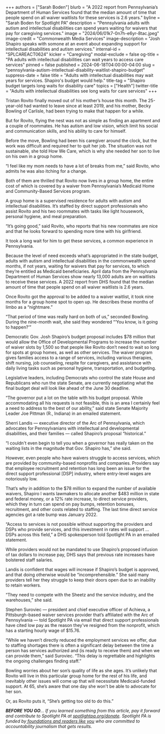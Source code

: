 +++
authors = ["Sarah Boden"]
blurb = "A 2022 report from Pennsylvania’s Department of Human Services found that the median amount of time that people spend on all waiver waitlists for these services is 2.6 years."
byline = "Sarah Boden for Spotlight PA"
description = "Pennsylvania adults with autism and intellectual disabilities can spend years waiting for waivers that pay for caregiving services."
image = "2024/06/01k7-0n7h-e6yr-8tac.jpeg"
image-credit = "Commonwealth Media Services"
image-description = "Josh Shapiro speaks with somone at an event about expanding support for intellectual disabilities and autism services."
internal-id = "SPLCAREACT0624"
kicker = "Caregiving"
modal-exclude = false
og-title = "PA adults with intellectual disabilities can wait years to access care services"
pinned = false
published = 2024-06-18T04:00:00-04:00
slug = "pennsylvania-autism-intellectual-disability-waitlist-shapiro-budget"
suppress-date = false
title = "Adults with intellectual disabilities may wait years for services. Shapiro's budget would help."
title-tag = "Shapiro budget targets long waits for disability care"
topics = ["Health"]
twitter-title = "Adults with intellectual disabilities see long waits for care services"
+++

Tristan Rovito finally moved out of his mother’s house this month. The 25-year-old had wanted to leave since at least 2019, and his mother, Becky Bowling of Carlisle, had been trying to make that happen for a while.

But for Rovito, flying the nest was not as simple as finding an apartment and a couple of roommates. He has autism and low vision, which limit his social and communication skills, and his ability to care for himself.

Before the move, Bowling had been his caregiver around the clock, but the work was difficult and required her to quit her job. The situation was not sustainable, she told How We Care, which is why she needed her son to live on his own in a group home.

“I feel like my mom needs to have a lot of breaks from me,” said Rovito, who admits he was also itching for a change.

<script src="https://www.spotlightpa.org/embed.js" async></script><div data-spl-embed-version="1" data-spl-src="https://www.spotlightpa.org/embeds/newsletter/"></div>

Both of them are thrilled that Rovito now lives in a group home, the entire cost of which is covered by a waiver from Pennsylvania’s Medicaid Home and Community-Based Services program.

A group home is a supervised residence for adults with autism and intellectual disabilities. It’s staffed by direct support professionals who assist Rovito and his two roommates with tasks like light housework, personal hygiene, and meal preparation.

“It’s going good,” said Rovito, who reports that his new roommates are nice and that he looks forward to spending more time with his girlfriend.

It took a long wait for him to get these services, a common experience in Pennsylvania.

Because the level of need exceeds what’s appropriated in the state budget, adults with autism and intellectual disabilities in the commonwealth spend months, if not years, waiting for waivers that pay for services, to which they’re entitled as Medicaid beneficiaries. April data from the Pennsylvania Department of Human Services show nearly 13,000 adults are on waitlists to receive these services. A 2022 report from DHS found that the median amount of time that people spend on all waiver waitlists is 2.6 years.

Once Rovito got the approval to be added to a waiver waitlist, it took nine months for a group home spot to open up. He describes these months of limbo as a “nightmare.”

“That period of time was really hard on both of us,” seconded Bowling. During the nine-month wait, she said they wondered “‘You know, is it going to happen?’”

Democratic Gov. Josh Shapiro’s budget proposal includes $78 million that would allow the Office of Developmental Programs to increase the number of waiver slots by 1,500 so that people like Rovito don’t need to wait so long for spots at group homes, as well as other services. The waiver program gives families access to a range of services, including various therapies, shift nursing, job counseling, respite for caregivers, and assistance with daily living tasks such as personal hygiene, transportation, and budgeting.

Legislative leaders, including Democrats who control the state House and Republicans who run the state Senate, are currently negotiating what the final budget deal will look like ahead of the June 30 deadline.

“The governor put a lot on the table with his budget proposal. While accommodating all his requests is not feasible, this is an area I certainly feel a need to address to the best of our ability,” said state Senate Majority Leader Joe Pittman (R., Indiana) in an emailed statement.

Sherri Landis — executive director of the Arc of Pennsylvania, which advocates for Pennsylvanians with intellectual and developmental disabilities, and their families — called Shapiro’s proposal “historical.”

“I couldn&#39;t even begin to tell you when a governor has really taken on the waiting lists in the magnitude that Gov. Shapiro has,” she said.

However, even people who have waivers struggle to access services, which are provided by community-based nonprofits and companies. Providers say that employee recruitment and retention has long been an issue for the direct support professional \[DSP\] industry, where entry-level wages are notoriously low.

That’s why in addition to the $78 million to expand the number of available waivers, Shapiro l wants lawmakers to allocate another $483 million in state and federal money, or a 12% rate increase, to direct service providers, which they in turn can spend on pay bumps, retention bonuses, recruitment, and other costs related to staffing. The last time direct service agencies got a rate bump was January 2022.

“Access to services is not possible without supporting the providers and DSPs who provide services, and this investment in rates will support … DSPs across this field,” a DHS spokesperson told Spotlight PA in an emailed statement.

While providers would not be mandated to use Shapiro’s proposed infusion of tax dollars to increase pay, DHS says that previous rate increases have bolstered staff salaries.

<script src="https://www.spotlightpa.org/embed.js" async></script><div data-spl-embed-version="1" data-spl-src="https://www.spotlightpa.org/embeds/donate/"></div>

Landis is confident that wages will increase if Shapiro’s budget is approved, and that doing otherwise would be “incomprehensible.” She said many providers tell her they struggle to keep their doors open due to an inability to retain workers.

“They need to compete with the Sheetz and the service industry, and the warehouses,” she said.

Stephen Suroviec — president and chief executive officer of Achieva, a Pittsburgh-based waiver services provider that’s affiliated with the Arc of Pennsylvania — told Spotlight PA via email that direct support professionals have cited low pay as the reason they’ve resigned from the nonprofit, which has a starting hourly wage of $15.76.

“While we haven’t directly reduced the employment services we offer, due to staffing shortages there is often a significant delay between the time a person has services authorized and (is ready to receive them) and when we can provide them,” said Suroviec. “This delay is regrettable and highlights the ongoing challenges finding staff.”

Bowling worries about her son’s quality of life as she ages. It’s unlikely that Rovito will live in this particular group home for the rest of his life, and inevitably other issues will come up that will necessitate Medicaid-funded support. At 65, she’s aware that one day she won&#39;t be able to advocate for her son.

Or, as Rovito puts it, “She’s getting too old to do this.”

<strong><em>BEFORE YOU GO</em></strong><em>… If you learned something from this article, pay it forward and contribute to Spotlight PA at </em><a href="http://spotlightpa.org/donate"><em>spotlightpa.org/donate</em></a><em>. Spotlight PA is funded by</em><a href="https://www.spotlightpa.org/support"><em> foundations and readers like you</em></a><em> who are committed to accountability journalism that gets results.</em>

